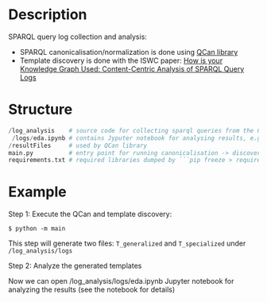 # Description
SPARQL query log collection and analysis:
* SPARQL canonicalisation/normalization is done using [QCan library](https://github.com/RittoShadow/QCan)
* Template discovery is done with the ISWC paper: [How is your Knowledge Graph Used:
Content-Centric Analysis of SPARQL Query
Logs](https://iswc2023.semanticweb.org/wp-content/uploads/2023/11/142650191.pdf%E2%80%9D)

# Structure
```python
/log_analysis    # source code for collecting sparql queries from the GLACIATION platform
 /logs/eda.ipynb # contains Jyputer notebook for analysing results, e.g., calculating entropy of discovered templates of queries
/resultFiles     # used by QCan library
main.py          # entry point for running canonicalisation -> discovering templates for each sparql queries
requirements.txt # required libraries dumped by ```pip freeze > requirements.txt```
```

# Example
Step 1: Execute the QCan and template discovery: 

```$ python -m main```

This step will generate two files: ```T_generalized``` and ```T_specialized``` under ```/log_analysis/logs```

Step 2: Analyze the generated templates

Now we can open /log_analysis/logs/eda.ipynb Jupyter notebook for analyzing the results (see the notebook for details)
